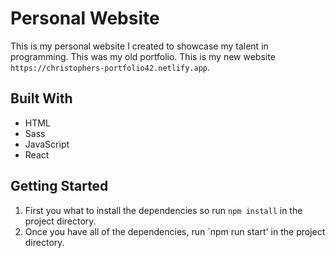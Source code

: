 # Personal Website

This is my personal website I created to showcase my talent in programming. This was my old portfolio. This is my new website `https://christophers-portfolio42.netlify.app`.

## Built With

- HTML
- Sass
- JavaScript
- React

## Getting Started

1. First you what to install the dependencies so run `npm install` in the project directory.
2. Once you have all of the dependencies, run `npm run start' in the project directory.
